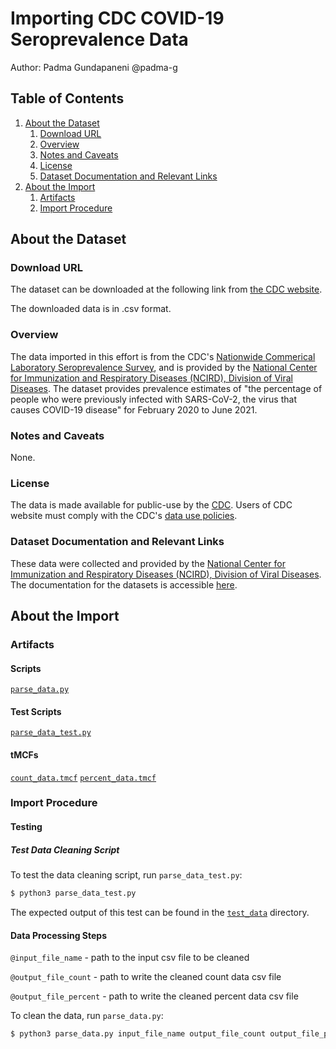 # Importing CDC COVID-19 Seroprevalence Data

Author: Padma Gundapaneni @padma-g

## Table of Contents
1. [About the Dataset](#about-the-dataset)
    1. [Download URL](#download-url)
    2. [Overview](#overview)
    3. [Notes and Caveats](#notes-and-caveats)
    4. [License](#license)
    5. [Dataset Documentation and Relevant Links](#dataset-documentation-and-relevant-links)
2. [About the Import](#about-the-import)
    1. [Artifacts](#artifacts)
    2. [Import Procedure](#import-procedure)

## About the Dataset

### Download URL
The dataset can be downloaded at the following link from [the CDC website](https://data.cdc.gov/Laboratory-Surveillance/Nationwide-Commercial-Laboratory-Seroprevalence-Su/d2tw-32xv).

The downloaded data is in .csv format.

### Overview
The data imported in this effort is from the CDC's [Nationwide Commerical Laboratory Seroprevalence Survey](https://www.cdc.gov/coronavirus/2019-ncov/cases-updates/commercial-lab-surveys.html), and is provided by
the [National Center for Immunization and Respiratory Diseases (NCIRD), Division of Viral Diseases](https://www.cdc.gov/ncird/index.html). The dataset provides prevalence estimates of "the percentage of people who were previously infected with SARS-CoV-2, the virus that causes COVID-19 disease" for February 2020 to June 2021.

### Notes and Caveats

None.

### License
The data is made available for public-use by the [CDC](https://www.cdc.gov/coronavirus/2019-ncov/cases-updates/index.html). Users of CDC website must comply with the CDC's [data use policies](https://www.cdc.gov/other/agencymaterials.html).

### Dataset Documentation and Relevant Links
These data were collected and provided by the [National Center for Immunization and Respiratory Diseases (NCIRD), Division of Viral Diseases](https://www.cdc.gov/ncird/index.html). The documentation for the datasets is accessible [here](https://www.cdc.gov/coronavirus/2019-ncov/cases-updates/commercial-lab-surveys.html).

## About the Import

### Artifacts

#### Scripts
[`parse_data.py`](https://github.com/datacommonsorg/data/blob/master/scripts/us_cdc/covid19_seroprevalence/parse_data.py)

#### Test Scripts
[`parse_data_test.py`](https://github.com/datacommonsorg/data/blob/master/scripts/us_cdc/covid19_seroprevalence/parse_data_test.py)

#### tMCFs
[`count_data.tmcf`](https://github.com/datacommonsorg/data/blob/master/scripts/us_cdc/covid19_seroprevalence/count_data.tmcf)
[`percent_data.tmcf`](https://github.com/datacommonsorg/data/blob/master/scripts/us_cdc/covid19_seroprevalence/percent_data.tmcf)

### Import Procedure

#### Testing

##### Test Data Cleaning Script

To test the data cleaning script, run `parse_data_test.py`:

```bash
$ python3 parse_data_test.py
```

The expected output of this test can be found in the [`test_data`](https://github.com/datacommonsorg/data/blob/master/scripts/us_cdc/covid19_seroprevalence/test_data/) directory.

#### Data Processing Steps

`@input_file_name` - path to the input csv file to be cleaned

`@output_file_count` - path to write the cleaned count data csv file

`@output_file_percent` - path to write the cleaned percent data csv file

To clean the data, run `parse_data.py`:

```bash
$ python3 parse_data.py input_file_name output_file_count output_file_percent
```
